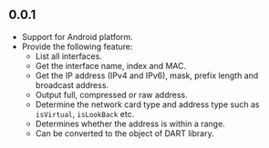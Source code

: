 ## 0.0.1

* Support for Android platform.
* Provide the following feature:
    * List all interfaces.
    * Get the interface name, index and MAC.
    * Get the IP address (IPv4 and IPv6), mask, prefix length and broadcast address.
    * Output full, compressed or raw address.
    * Determine the network card type and address type such as `isVirtual`, `isLookBack` etc.
    * Determines whether the address is within a range.
    * Can be converted to the object of DART library.
